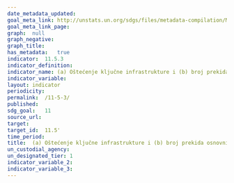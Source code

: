 ```yaml
---	
date_metadata_updated:	
goal_meta_link:	http://unstats.un.org/sdgs/files/metadata-compilation/Metadata-Goal-11.pdf'
goal_meta_link_page:	
graph:	null
graph_negative:	
graph_title:	
has_metadata:	true
indicator:	11.5.3
indicator_definition:	
indicator_name:	(a) Oštećenje ključne infrastrukture i (b) broj prekida osnovnih usluga, pripisani katastrofama
indicator_variable:	
layout:	indicator
periodicity:	
permalink:	/11-5-3/
published:	
sdg_goal:	11
source_url:	
target:	
target_id:	11.5'
time_period:	
title:	(a) Oštećenje ključne infrastrukture i (b) broj prekida osnovnih usluga, pripisani katastrofama
un_custodial_agency:	
un_designated_tier:	1
indicator_variable_2:	
indicator_variable_3:	
---	
```

